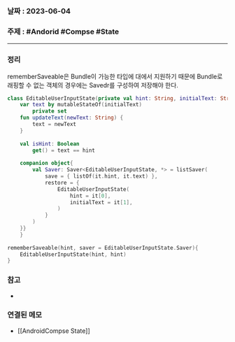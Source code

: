 ### 날짜 : 2023-06-04
### 주제 : #Andorid #Compse #State
----
### 정리
rememberSaveable은 Bundle이 가능한 타입에 대에서 지원하기 때문에 Bundle로 래핑할 수 없는 객체의 경우에는 Savedr를 구성하여 저장해야 한다.

```Kotlin
class EditableUserInputState(private val hint: String, initialText: String) {  
    var text by mutableStateOf(initialText)  
        private set  
    fun updateText(newText: String) {  
        text = newText  
    }  
  
    val isHint: Boolean  
        get() = text == hint  
  
    companion object{  
        val Saver: Saver<EditableUserInputState, *> = listSaver(  
            save = { listOf(it.hint, it.text) },  
            restore = {  
                EditableUserInputState(  
                    hint = it[0],  
                    initialText = it[1],  
                )  
            }  
        )  
    }}
    }
    
rememberSaveable(hint, saver = EditableUserInputState.Saver){  
    EditableUserInputState(hint, hint)  
}
```

### 참고
- 

### 연결된 메모
- [[AndroidCompse State]]